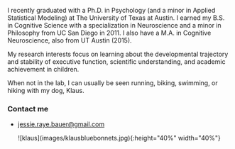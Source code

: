 I recently graduated with a Ph.D. in Psychology (and a minor in Applied Statistical Modeling) at The University of Texas at Austin. I earned my B.S. in Cognitive Science with a specialization in Neuroscience and a minor in Philosophy from UC San Diego in 2011. I also have a M.A. in Cognitive Neuroscience, also from UT Austin (2015).

My research interests focus on learning about the developmental trajectory and stability of executive function, scientific understanding, and academic achievement in children. 

When not in the lab, I can usually be seen running, biking, swimming, or hiking with my dog, Klaus. 

### Contact me
+ [jessie.raye.bauer@gmail.com](mailto:jessie.raye.bauer@gmail.com)

<div style="text-align:center" markdown="1">
![klaus](images/klausbluebonnets.jpg){:height="40%" width="40%"}  
</div>


